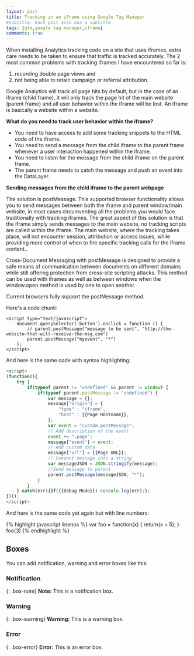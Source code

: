 ```yaml
---
layout: post
title: Tracking in an iFrame using Google Tag Manager
#subtitle: Each post also has a subtitle
tags: [gtm,google tag manager,iframe]
comments: true
---
```

When installing Analytics tracking code on a site that uses iframes, extra care needs to be taken to ensure that traffic is tracked accurately. 
The 2 most common problems with tracking iframes I have encountered so far is:
1.  recording double page views and 
2.  not being able to retain campaign or referral attribution.

Google Analytics will track all page hits by default, but in the case of an iframe (child frame), it will only track the page hit of the main website (parent frame) and all user behavior within the iframe will be lost. An iframe is basically a website within a website.

**What do you need to track user behavior within the iframe?**
*  You need to have access to add some tracking snippets to the HTML code of the iframe.
*  You need to send a message from the child iframe to the parent frame whenever a user interaction happened within the iframe.
*  You need to listen for the message from the child iframe on the parent frame.
*  The parent frame needs to catch the message and push an event into the DataLayer.


**Sending messages from the child iframe to the parent webpage**

The solution is postMessage. This supported browser functionality allows you to send messages between both the iframe and parent window/main website, in most cases circumventing all the problems you would face traditionally with tracking iframes.
The great aspect of this solution is that the iframe simply sends messages to the main website, no tracking scripts are called within the iframe. The main website, where the tracking takes place, will not encounter session, attribution or access issues, while providing more control of when to fire specific tracking calls for the iframe content..

Cross-Document Messaging with postMessage is designed to provide a safe means of communication between documents on different domains while still offering protection from cross-site scripting attacks. This method can be used with iframes as well as between windows when the window.open method is used by one to open another.

Current browsers fully support the postMessage method.





Here's a code chunk:

~~~
<script type="text/javascript">
	document.querySelector('button').onclick = function () {
		// parent.postMessage("message to be sent", "http://the-website-that-will-receive-the-msg.com")
		parent.postMessage("myevent", "*")
	};
</script>
~~~

And here is the same code with syntax highlighting:

```javascript
<script>
(function(){
    try {
        if(typeof parent != "undefined" && parent != window) {
            if(typeof parent.postMessage != "undefined") {
                var message = {};
                message["origin"] = {
                    "type" : "iframe",
                    "host" : {{Page Hostname}},
                };
                var event = "custom.postMessage";
                // Add description of the event
                event += ".page";
                message["event"] = event;
                // Add custom data
                message["url"] = {{Page URL}};
                // Convent message into a string
                var messageJSON = JSON.stringify(message);
                //Send message to parent
                parent.postMessage(messageJSON, "*");
            }
        }
    } catch(err){if({{Debug Mode}}) console.log(err);};
})();
</script>
```

And here is the same code yet again but with line numbers:

{% highlight javascript linenos %}
var foo = function(x) {
  return(x + 5);
}
foo(3)
{% endhighlight %}

## Boxes
You can add notification, warning and error boxes like this:

### Notification

{: .box-note}
**Note:** This is a notification box.

### Warning

{: .box-warning}
**Warning:** This is a warning box.

### Error

{: .box-error}
**Error:** This is an error box.
